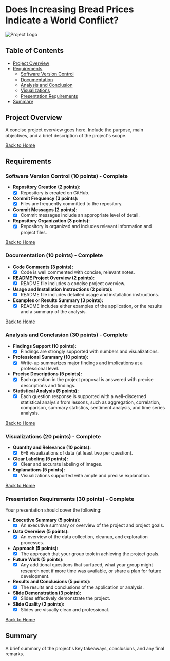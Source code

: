 # Does Increasing Bread Prices Indicate a World Conflict?

![Project Logo](https://www.thoughtco.com/thmb/ZI7aJd2MdrKaIQYpwAW2G4RSveQ=/1500x0/filters:no_upscale():max_bytes(150000):strip_icc()/battle-of-ia-drang-large-56a61b303df78cf7728b5def.jpg)

## Table of Contents
- [Project Overview](#project-overview)
- [Requirements](#requirements)
  - [Software Version Control](#software-version-control-10-points---complete)
  - [Documentation](#documentation-10-points---complete)
  - [Analysis and Conclusion](#analysis-and-conclusion-30-points---complete)
  - [Visualizations](#visualizations-20-points---complete)
  - [Presentation Requirements](#presentation-requirements-30-points---complete)
- [Summary](#summary)

## Project Overview
A concise project overview goes here. Include the purpose, main objectives, and a brief description of the project's scope.

[Back to Home](#table-of-contents)

## Requirements

### Software Version Control (10 points) - **Complete**
- **Repository Creation (2 points):**
  - [x] Repository is created on GitHub.
- **Commit Frequency (3 points):**
  - [x] Files are frequently committed to the repository.
- **Commit Messages (2 points):**
  - [x] Commit messages include an appropriate level of detail.
- **Repository Organization (3 points):**
  - [x] Repository is organized and includes relevant information and project files.

[Back to Home](#table-of-contents)

### Documentation (10 points) - **Complete**
- **Code Comments (3 points):**
  - [x] Code is well commented with concise, relevant notes.
- **README Project Overview (2 points):**
  - [x] README file includes a concise project overview.
- **Usage and Installation Instructions (2 points):**
  - [x] README file includes detailed usage and installation instructions.
- **Examples or Results Summary (3 points):**
  - [x] README includes either examples of the application, or the results and a summary of the analysis.

[Back to Home](#table-of-contents)

### Analysis and Conclusion (30 points) - **Complete**
- **Findings Support (10 points):**
  - [x] Findings are strongly supported with numbers and visualizations.
- **Professional Summary (10 points):**
  - [x] Write-up summarizes major findings and implications at a professional level.
- **Precise Descriptions (5 points):**
  - [x] Each question in the project proposal is answered with precise descriptions and findings.
- **Statistical Analysis (5 points):**
  - [x] Each question response is supported with a well-discerned statistical analysis from lessons, such as aggregation, correlation, comparison, summary statistics, sentiment analysis, and time series analysis.

[Back to Home](#table-of-contents)

### Visualizations (20 points) - **Complete**
- **Quantity and Relevance (10 points):**
  - [x] 6–8 visualizations of data (at least two per question).
- **Clear Labeling (5 points):**
  - [x] Clear and accurate labeling of images.
- **Explanations (5 points):**
  - [x] Visualizations supported with ample and precise explanation.

[Back to Home](#table-of-contents)

### Presentation Requirements (30 points) - **Complete**
Your presentation should cover the following:
- **Executive Summary (5 points):**
  - [x] An executive summary or overview of the project and project goals.
- **Data Overview (5 points):**
  - [x] An overview of the data collection, cleanup, and exploration processes.
- **Approach (5 points):**
  - [x] The approach that your group took in achieving the project goals.
- **Future Work (5 points):**
  - [x] Any additional questions that surfaced, what your group might research next if more time was available, or share a plan for future development.
- **Results and Conclusions (5 points):**
  - [x] The results and conclusions of the application or analysis.
- **Slide Demonstration (3 points):**
  - [x] Slides effectively demonstrate the project.
- **Slide Quality (2 points):**
  - [x] Slides are visually clean and professional.

[Back to Home](#table-of-contents)

## Summary
A brief summary of the project's key takeaways, conclusions, and any final remarks.

